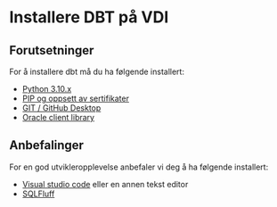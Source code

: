 # Installere DBT på VDI

## Forutsetninger

For å installere dbt må du ha følgende installert:

- [Python 3.10.x](vdi/python.md)
- [PIP og oppsett av sertifikater](vdi/pip.md)
- [GIT / GitHub Desktop](vdi/git.md)
- [Oracle client library](vdi/oracle-client-library.md)

## Anbefalinger

For en god utvikleropplevelse anbefaler vi deg å ha følgende installert:

- [Visual studio code](vdi/vscode.md) eller en annen tekst editor
- [SQLFluff](vdi/sqlfluff.md)
